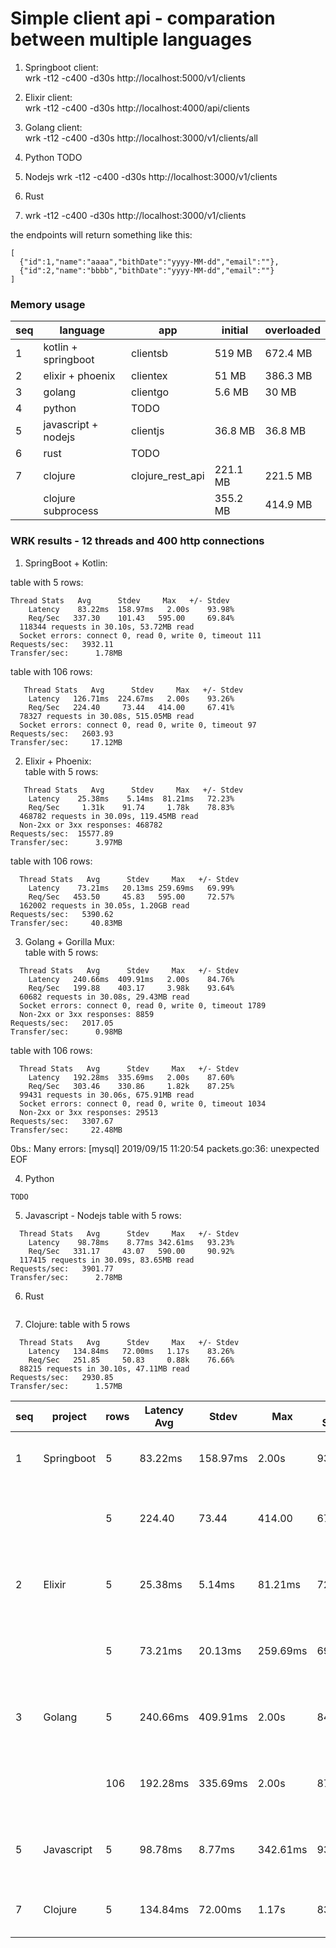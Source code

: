 # Simple client api - comparation between multiple languages

1. Springboot client:   
   wrk -t12 -c400 -d30s http://localhost:5000/v1/clients
2. Elixir client:   
   wrk -t12 -c400 -d30s http://localhost:4000/api/clients
3. Golang client:   
   wrk -t12 -c400 -d30s http://localhost:3000/v1/clients/all
4. Python 
   TODO

5. Nodejs
   wrk -t12 -c400 -d30s http://localhost:3000/v1/clients

6. Rust

7. wrk -t12 -c400 -d30s http://localhost:3000/v1/clients




the endpoints will return something like this:   
```
[
  {"id":1,"name":"aaaa","bithDate":"yyyy-MM-dd","email":""},
  {"id":2,"name":"bbbb","bithDate":"yyyy-MM-dd","email":""}
]
```

### Memory usage
| seq | language | app | initial | overloaded |
| --- | --- | --- | --- | ---  |
| 1 | kotlin + springboot | clientsb |  519 MB | 672.4 MB |
| 2 | elixir + phoenix    | clientex |  51 MB  | 386.3 MB |
| 3 | golang              | clientgo |  5.6 MB | 30 MB |
| 4 | python              | TODO |  |  |
| 5 | javascript + nodejs | clientjs | 36.8 MB | 36.8 MB |
| 6 | rust                | TODO |  |  |
| 7 | clojure             | clojure_rest_api | 221.1 MB | 221.5 MB |
|   | clojure subprocess  |   | 355.2 MB | 414.9 MB |

 ### WRK results - 12 threads and 400 http connections

1. SpringBoot + Kotlin:    

table with 5 rows:    
```   
Thread Stats   Avg      Stdev     Max   +/- Stdev   
    Latency    83.22ms  158.97ms   2.00s    93.98%   
    Req/Sec   337.30    101.43   595.00     69.84%  
  118344 requests in 30.10s, 53.72MB read   
  Socket errors: connect 0, read 0, write 0, timeout 111   
Requests/sec:   3932.11   
Transfer/sec:      1.78MB   
```
table with 106 rows:   
```
   Thread Stats   Avg      Stdev     Max   +/- Stdev
    Latency   126.71ms  224.67ms   2.00s    93.26%
    Req/Sec   224.40     73.44   414.00     67.41%
  78327 requests in 30.08s, 515.05MB read
  Socket errors: connect 0, read 0, write 0, timeout 97
Requests/sec:   2603.93
Transfer/sec:     17.12MB

```

2. Elixir + Phoenix:   
table with 5 rows:   
```
   Thread Stats   Avg      Stdev     Max   +/- Stdev
    Latency    25.38ms    5.14ms  81.21ms   72.23%
    Req/Sec     1.31k    91.74     1.78k    78.83%
  468782 requests in 30.09s, 119.45MB read
  Non-2xx or 3xx responses: 468782
Requests/sec:  15577.89
Transfer/sec:      3.97MB
```
table with 106 rows:    
```
  Thread Stats   Avg      Stdev     Max   +/- Stdev
    Latency    73.21ms   20.13ms 259.69ms   69.99%
    Req/Sec   453.50     45.83   595.00     72.57%
  162002 requests in 30.05s, 1.20GB read
Requests/sec:   5390.62
Transfer/sec:     40.83MB

```

3. Golang + Gorilla Mux:   
table with 5 rows:    
```
  Thread Stats   Avg      Stdev     Max   +/- Stdev
    Latency   240.66ms  409.91ms   2.00s    84.76%
    Req/Sec   199.88    403.17     3.98k    93.64%
  60682 requests in 30.08s, 29.43MB read
  Socket errors: connect 0, read 0, write 0, timeout 1789
  Non-2xx or 3xx responses: 8859
Requests/sec:   2017.05
Transfer/sec:      0.98MB

```
table with 106 rows:   
```
  Thread Stats   Avg      Stdev     Max   +/- Stdev
    Latency   192.28ms  335.69ms   2.00s    87.60%
    Req/Sec   303.46    330.86     1.82k    87.25%
  99431 requests in 30.06s, 675.91MB read
  Socket errors: connect 0, read 0, write 0, timeout 1034
  Non-2xx or 3xx responses: 29513
Requests/sec:   3307.67
Transfer/sec:     22.48MB

```
0bs.: Many errors: [mysql] 2019/09/15 11:20:54 packets.go:36: unexpected EOF

4. Python 
```
TODO
```


5. Javascript - Nodejs
table with 5 rows:    
```
  Thread Stats   Avg      Stdev     Max   +/- Stdev
    Latency    98.78ms    8.77ms 342.61ms   93.23%
    Req/Sec   331.17     43.07   590.00     90.92%
  117415 requests in 30.09s, 83.65MB read
Requests/sec:   3901.77
Transfer/sec:      2.78MB
```

6. Rust
```
```

7. Clojure:
table with 5 rows
```
  Thread Stats   Avg      Stdev     Max   +/- Stdev
    Latency   134.84ms   72.00ms   1.17s    83.26%
    Req/Sec   251.85     50.83     0.88k    76.66%
  88215 requests in 30.10s, 47.11MB read
Requests/sec:   2930.85
Transfer/sec:      1.57MB

```


|  seq  |  project  |  rows  |  Latency Avg  |  Stdev  |  Max  |  +/- Stdev  |  Req/Sec Avg  |  Stdev  |  Max  |  +/- Stdev  |  requests  |  Requests/sec  |  Transfer/sec  |
|---|---|---|---|---|----|---|---|---|---|---|---|---|---|
| 1 | Springboot | 5 | 83.22ms | 158.97ms | 2.00s | 93.98% | 337.30 | 101.43 | 595.00 | 69.84% | 118344 in 30.10s, 53.72MB read | 3932.11 | 1.78MB |
|   |        | 5 | 224.40 | 73.44 | 414.00 | 67.41% | 78327 requests in 30.08s, 515.05MB read | 2603.93 | 17.12MB |
| 2 | Elixir | 5 | 25.38ms | 5.14ms | 81.21ms | 72.23% | 1.31k | 91.74 | 1.78k | 78.83% | 468782 requests in 30.09s, 119.45MB read | 15577.89 | 3.97MB |
|   |        | 5 | 73.21ms | 20.13ms | 259.69ms | 69.99% | 453.50 | 45.83 | 595.00 | 72.57% | 162002 requests in 30.05s, 1.20GB read | 5390.62 | 40.83MB |
| 3 | Golang | 5 | 240.66ms | 409.91ms | 2.00s | 84.76% | 199.88 | 403.17 | 3.98k | 93.64% | 60682 requests in 30.08s, 29.43MB read | 2017.05 | 0.98MB |
|   |        | 106 | 192.28ms | 335.69ms | 2.00s | 87.60% | 303.46 | 330.86 | 1.82k | 87.25% | 9431 requests in 30.06s, 675.91MB read | 3307.67 | 22.48MB |
| 5 | Javascript | 5 | 98.78ms | 8.77ms | 342.61ms | 93.23% | 331.17 | 43.07 | 590.00 | 90.92% |   117415 requests in 30.09s, 83.65MB read | 3901.77 | 2.78MB |
| 7 | Clojure | 5 | 134.84ms | 72.00ms | 1.17s | 83.26% | 251.85 | 50.83 | 0.88k | 76.66% | 88215 in 30.10s, 47.11MB read | 2930.85 | 1.57MB |


        